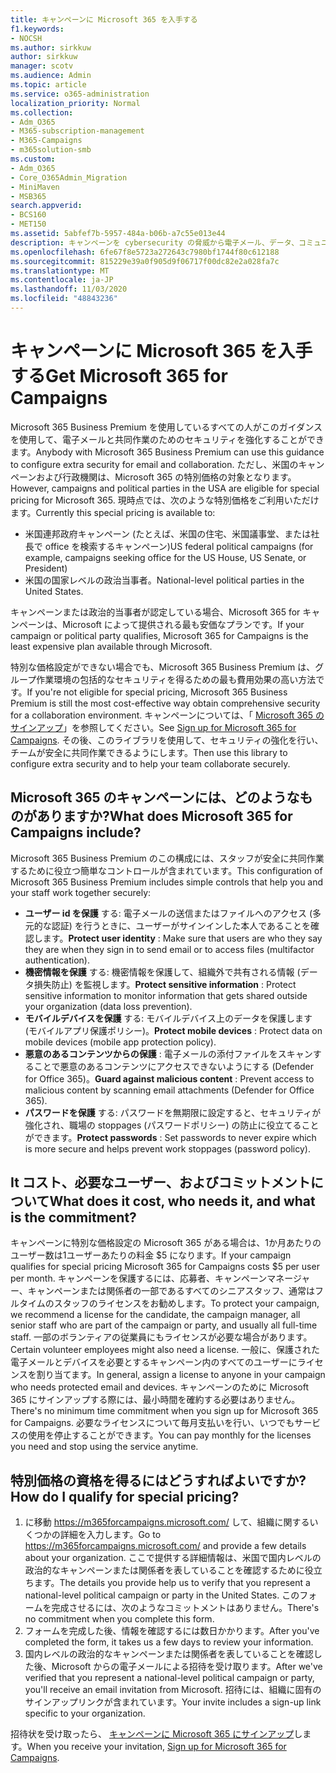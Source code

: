 ```yaml
---
title: キャンペーンに Microsoft 365 を入手する
f1.keywords:
- NOCSH
ms.author: sirkkuw
author: sirkkuw
manager: scotv
ms.audience: Admin
ms.topic: article
ms.service: o365-administration
localization_priority: Normal
ms.collection:
- Adm_O365
- M365-subscription-management
- M365-Campaigns
- m365solution-smb
ms.custom:
- Adm_O365
- Core_O365Admin_Migration
- MiniMaven
- MSB365
search.appverid:
- BCS160
- MET150
ms.assetid: 5abfef7b-5957-484a-b06b-a7c55e013e44
description: キャンペーンを cybersecurity の脅威から電子メール、データ、コミュニケーションに保護できるように、Microsoft 365 をキャンペーンに対して取得します。
ms.openlocfilehash: 6fe67f8e5723a272643c7980bf1744f80c612188
ms.sourcegitcommit: 815229e39a0f905d9f06717f00dc82e2a028fa7c
ms.translationtype: MT
ms.contentlocale: ja-JP
ms.lasthandoff: 11/03/2020
ms.locfileid: "48843236"
---
```

# <a name="get-microsoft-365-for-campaigns"></a><span data-ttu-id="b749f-103">キャンペーンに Microsoft 365 を入手する</span><span class="sxs-lookup"><span data-stu-id="b749f-103">Get Microsoft 365 for Campaigns</span></span>

<span data-ttu-id="b749f-104">Microsoft 365 Business Premium を使用しているすべての人がこのガイダンスを使用して、電子メールと共同作業のためのセキュリティを強化することができます。</span><span class="sxs-lookup"><span data-stu-id="b749f-104">Anybody with Microsoft 365 Business Premium can use this guidance to configure extra security for email and collaboration.</span></span> <span data-ttu-id="b749f-105">ただし、米国のキャンペーンおよび行政機関は、Microsoft 365 の特別価格の対象となります。</span><span class="sxs-lookup"><span data-stu-id="b749f-105">However, campaigns and political parties in the USA are eligible for special pricing for Microsoft 365.</span></span> <span data-ttu-id="b749f-106">現時点では、次のような特別価格をご利用いただけます。</span><span class="sxs-lookup"><span data-stu-id="b749f-106">Currently this special pricing is available to:</span></span>
- <span data-ttu-id="b749f-107">米国連邦政府キャンペーン (たとえば、米国の住宅、米国議事堂、または社長で office を検索するキャンペーン)</span><span class="sxs-lookup"><span data-stu-id="b749f-107">US federal political campaigns (for example, campaigns seeking office for the US House, US Senate, or President)</span></span>
- <span data-ttu-id="b749f-108">米国の国家レベルの政治当事者。</span><span class="sxs-lookup"><span data-stu-id="b749f-108">National-level political parties in the United States.</span></span>

<span data-ttu-id="b749f-109">キャンペーンまたは政治的当事者が認定している場合、Microsoft 365 for キャンペーンは、Microsoft によって提供される最も安価なプランです。</span><span class="sxs-lookup"><span data-stu-id="b749f-109">If your campaign or political party qualifies, Microsoft 365 for Campaigns is the least expensive plan available through Microsoft.</span></span>  

<span data-ttu-id="b749f-110">特別な価格設定ができない場合でも、Microsoft 365 Business Premium は、グループ作業環境の包括的なセキュリティを得るための最も費用効果の高い方法です。</span><span class="sxs-lookup"><span data-stu-id="b749f-110">If you're not eligible for special pricing, Microsoft 365 Business Premium is still the most cost-effective way obtain comprehensive security for a collaboration environment.</span></span> <span data-ttu-id="b749f-111">キャンペーンについては、「 [Microsoft 365 のサインアップ](m365-campaigns-sign-up.md)」を参照してください。</span><span class="sxs-lookup"><span data-stu-id="b749f-111">See [Sign up for Microsoft 365 for Campaigns](m365-campaigns-sign-up.md).</span></span> <span data-ttu-id="b749f-112">その後、このライブラリを使用して、セキュリティの強化を行い、チームが安全に共同作業できるようにします。</span><span class="sxs-lookup"><span data-stu-id="b749f-112">Then use this library to configure extra security and to help your team collaborate securely.</span></span> 

## <a name="what-does-microsoft-365-for-campaigns-include"></a><span data-ttu-id="b749f-113">Microsoft 365 のキャンペーンには、どのようなものがありますか?</span><span class="sxs-lookup"><span data-stu-id="b749f-113">What does Microsoft 365 for Campaigns include?</span></span>
<span data-ttu-id="b749f-114">Microsoft 365 Business Premium のこの構成には、スタッフが安全に共同作業するために役立つ簡単なコントロールが含まれています。</span><span class="sxs-lookup"><span data-stu-id="b749f-114">This configuration of Microsoft 365 Business Premium includes simple controls that help you and your staff work together securely:</span></span> 
- <span data-ttu-id="b749f-115">**ユーザー id を保護** する: 電子メールの送信またはファイルへのアクセス (多元的な認証) を行うときに、ユーザーがサインインした本人であることを確認します。</span><span class="sxs-lookup"><span data-stu-id="b749f-115">**Protect user identity** : Make sure that users are who they say they are when they sign in to send email or to access files (multifactor authentication).</span></span>
- <span data-ttu-id="b749f-116">**機密情報を保護** する: 機密情報を保護して、組織外で共有される情報 (データ損失防止) を監視します。</span><span class="sxs-lookup"><span data-stu-id="b749f-116">**Protect sensitive information** : Protect sensitive information to monitor information that gets shared outside your organization (data loss prevention).</span></span>
- <span data-ttu-id="b749f-117">**モバイルデバイスを保護** する: モバイルデバイス上のデータを保護します (モバイルアプリ保護ポリシー)。</span><span class="sxs-lookup"><span data-stu-id="b749f-117">**Protect mobile devices** : Protect data on mobile devices (mobile app protection policy).</span></span>
- <span data-ttu-id="b749f-118">**悪意のあるコンテンツからの保護** : 電子メールの添付ファイルをスキャンすることで悪意のあるコンテンツにアクセスできないようにする (Defender for Office 365)。</span><span class="sxs-lookup"><span data-stu-id="b749f-118">**Guard against malicious content** : Prevent access to malicious content by scanning email attachments (Defender for Office 365).</span></span>
- <span data-ttu-id="b749f-119">**パスワードを保護** する: パスワードを無期限に設定すると、セキュリティが強化され、職場の stoppages (パスワードポリシー) の防止に役立てることができます。</span><span class="sxs-lookup"><span data-stu-id="b749f-119">**Protect passwords** : Set passwords to never expire which is more secure and helps prevent work stoppages (password policy).</span></span> 


## <a name="what-does-it-cost-who-needs-it-and-what-is-the-commitment"></a><span data-ttu-id="b749f-120">It コスト、必要なユーザー、およびコミットメントについて</span><span class="sxs-lookup"><span data-stu-id="b749f-120">What does it cost, who needs it, and what is the commitment?</span></span>
<span data-ttu-id="b749f-121">キャンペーンに特別な価格設定の Microsoft 365 がある場合は、1か月あたりのユーザー数は1ユーザーあたりの料金 $5 になります。</span><span class="sxs-lookup"><span data-stu-id="b749f-121">If your campaign qualifies for special pricing Microsoft 365 for Campaigns costs $5 per user per month.</span></span> <span data-ttu-id="b749f-122">キャンペーンを保護するには、応募者、キャンペーンマネージャー、キャンペーンまたは関係者の一部であるすべてのシニアスタッフ、通常はフルタイムのスタッフのライセンスをお勧めします。</span><span class="sxs-lookup"><span data-stu-id="b749f-122">To protect your campaign, we recommend a license for the candidate, the campaign manager, all senior staff who are part of the campaign or party, and usually all full-time staff.</span></span> <span data-ttu-id="b749f-123">一部のボランティアの従業員にもライセンスが必要な場合があります。</span><span class="sxs-lookup"><span data-stu-id="b749f-123">Certain volunteer employees might also need a license.</span></span> <span data-ttu-id="b749f-124">一般に、保護された電子メールとデバイスを必要とするキャンペーン内のすべてのユーザーにライセンスを割り当てます。</span><span class="sxs-lookup"><span data-stu-id="b749f-124">In general, assign a license to anyone in your campaign who needs protected email and devices.</span></span>
<span data-ttu-id="b749f-125">キャンペーンのために Microsoft 365 にサインアップする際には、最小時間を確約する必要はありません。</span><span class="sxs-lookup"><span data-stu-id="b749f-125">There's no minimum time commitment when you sign up for Microsoft 365 for Campaigns.</span></span> <span data-ttu-id="b749f-126">必要なライセンスについて毎月支払いを行い、いつでもサービスの使用を停止することができます。</span><span class="sxs-lookup"><span data-stu-id="b749f-126">You can pay monthly for the licenses you need and stop using the service anytime.</span></span>

## <a name="how-do-i-qualify-for-special-pricing"></a><span data-ttu-id="b749f-127">特別価格の資格を得るにはどうすればよいですか?</span><span class="sxs-lookup"><span data-stu-id="b749f-127">How do I qualify for special pricing?</span></span>

1. <span data-ttu-id="b749f-128">に移動 https://m365forcampaigns.microsoft.com/ して、組織に関するいくつかの詳細を入力します。</span><span class="sxs-lookup"><span data-stu-id="b749f-128">Go to https://m365forcampaigns.microsoft.com/ and provide a few details about your organization.</span></span> <span data-ttu-id="b749f-129">ここで提供する詳細情報は、米国で国内レベルの政治的なキャンペーンまたは関係者を表していることを確認するために役立ちます。</span><span class="sxs-lookup"><span data-stu-id="b749f-129">The details you provide help us to verify that you represent a national-level political campaign or party in the United States.</span></span> <span data-ttu-id="b749f-130">このフォームを完成させるには、次のようなコミットメントはありません。</span><span class="sxs-lookup"><span data-stu-id="b749f-130">There's no commitment when you complete this form.</span></span> 
2. <span data-ttu-id="b749f-131">フォームを完成した後、情報を確認するには数日かかります。</span><span class="sxs-lookup"><span data-stu-id="b749f-131">After you've completed the form, it takes us a few days to review your information.</span></span> 
3. <span data-ttu-id="b749f-132">国内レベルの政治的なキャンペーンまたは関係者を表していることを確認した後、Microsoft からの電子メールによる招待を受け取ります。</span><span class="sxs-lookup"><span data-stu-id="b749f-132">After we've verified that you represent a national-level political campaign or party, you'll receive an email invitation from Microsoft.</span></span> <span data-ttu-id="b749f-133">招待には、組織に固有のサインアップリンクが含まれています。</span><span class="sxs-lookup"><span data-stu-id="b749f-133">Your invite includes a sign-up link specific to your organization.</span></span> 

<span data-ttu-id="b749f-134">招待状を受け取ったら、 [キャンペーンに Microsoft 365 にサインアップ](m365-campaigns-sign-up.md)します。</span><span class="sxs-lookup"><span data-stu-id="b749f-134">When you receive your invitation, [Sign up for Microsoft 365 for Campaigns](m365-campaigns-sign-up.md).</span></span>


